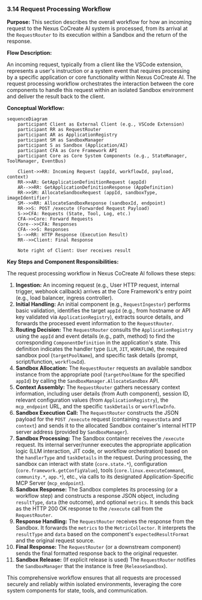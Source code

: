 ### 3.14 Request Processing Workflow

**Purpose:** This section describes the overall workflow for how an incoming request to the Nexus CoCreate AI system is processed, from its arrival at the `RequestRouter` to its execution within a Sandbox and the return of the response.

**Flow Description:**

An incoming request, typically from a client like the VSCode extension, represents a user's instruction or a system event that requires processing by a specific application or core functionality within Nexus CoCreate AI. The request processing workflow orchestrates the interaction between the core components to handle this request within an isolated Sandbox environment and deliver the result back to the client.

**Conceptual Workflow:**

```mermaid
sequenceDiagram
    participant Client as External Client (e.g., VSCode Extension)
    participant RR as RequestRouter
    participant AR as ApplicationRegistry
    participant SM as SandboxManager
    participant S as Sandbox (Application/AI)
    participant CFA as Core Framework API
    participant Core as Core System Components (e.g., StateManager, ToolManager, EventBus)

    Client->>RR: Incoming Request (appId, workflowId, payload, context)
    RR->>AR: GetApplicationDefinitionRequest (appId)
    AR-->>RR: GetApplicationDefinitionResponse (AppDefinition)
    RR->>SM: AllocateSandboxRequest (appId, sandboxType, imageIdentifier)
    SM-->>RR: AllocateSandboxResponse (sandboxId, endpoint)
    RR->>S: POST /execute (Forwarded Request Payload)
    S->>CFA: Requests (State, Tool, Log, etc.)
    CFA->>Core: Forward Requests
    Core-->>CFA: Responses
    CFA-->>S: Responses
    S-->>RR: HTTP Response (Execution Result)
    RR-->>Client: Final Response

    Note right of Client: User receives result
```

**Key Steps and Component Responsibilities:**

The request processing workflow in Nexus CoCreate AI follows these steps:

1.  **Ingestion:** An incoming request (e.g., User HTTP request, internal trigger, webhook callback) arrives at the Core Framework's entry point (e.g., load balancer, ingress controller).
2.  **Initial Handling:** An initial component (e.g., `RequestIngestor`) performs basic validation, identifies the target `appId` (e.g., from hostname or API key validated via `ApplicationRegistry`), extracts source details, and forwards the processed event information to the `RequestRouter`.
3.  **Routing Decision:** The `RequestRouter` consults the `ApplicationRegistry` using the `appId` and event details (e.g., path, method) to find the corresponding `ComponentDefinition` in the application's state. This definition indicates the handler type (`LLM`, `JIT`, `WORKFLOW`), the required sandbox pool (`targetPoolName`), and specific task details (prompt, script/function, `workflowId`).
4.  **Sandbox Allocation:** The `RequestRouter` requests an available sandbox instance from the appropriate pool (`targetPoolName` for the specified `appId`) by calling the `SandboxManager.AllocateSandbox` API.
5.  **Context Assembly:** The `RequestRouter` gathers necessary context information, including user details (from Auth component), session ID, relevant configuration values (from `ApplicationRegistry`), the `mcp_endpoint` URL, and the specific `taskDetails` or `workflowInfo`.
6.  **Sandbox Execution Call:** The `RequestRouter` constructs the JSON payload for the `POST /execute` request (containing `requestData` and `context`) and sends it to the allocated Sandbox container's internal HTTP server address (provided by `SandboxManager`).
7.  **Sandbox Processing:** The Sandbox container receives the `/execute` request. Its internal server/runner executes the appropriate application logic (LLM interaction, JIT code, or workflow orchestration) based on the `handlerType` and `taskDetails` in the request. During processing, the sandbox can interact with state (`core.state.*`), configuration (`core.framework.getConfigValue`), tools (`core.linux.executeCommand`, `community.*`, `app.*`), etc., via calls to its designated Application-Specific MCP Server (`mcp_endpoint`).
8.  **Sandbox Response:** The Sandbox completes its processing (or a workflow step) and constructs a response JSON object, including `resultType`, `data` (the outcome), and optional `metrics`. It sends this back as the HTTP 200 OK response to the `/execute` call from the `RequestRouter`.
9.  **Response Handling:** The `RequestRouter` receives the response from the Sandbox. It forwards the `metrics` to the `MetricCollector`. It interprets the `resultType` and `data` based on the component's `expectedResultFormat` and the original request source.
10. **Final Response:** The `RequestRouter` (or a downstream component) sends the final formatted response back to the original requester.
11. **Sandbox Release:** (If explicit release is used) The `RequestRouter` notifies the `SandboxManager` that the instance is free (`ReleaseSandbox`).

This comprehensive workflow ensures that all requests are processed securely and reliably within isolated environments, leveraging the core system components for state, tools, and communication.
